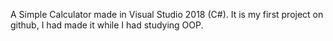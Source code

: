 A Simple Calculator made in Visual Studio 2018 (C#).
It is my first project on github, I had made it while I had studying OOP.
